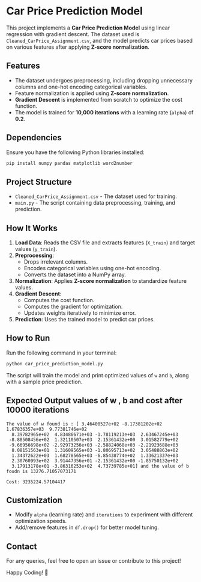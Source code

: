 # Car Price Prediction Model

This project implements a **Car Price Prediction Model** using linear regression with gradient descent. The dataset used is `Cleaned_CarPrice_Assignment.csv`, and the model predicts car prices based on various features after applying **Z-score normalization**.

## Features
- The dataset undergoes preprocessing, including dropping unnecessary columns and one-hot encoding categorical variables.
- Feature normalization is applied using **Z-score normalization**.
- **Gradient Descent** is implemented from scratch to optimize the cost function.
- The model is trained for **10,000 iterations** with a learning rate (`alpha`) of **0.2**.

## Dependencies
Ensure you have the following Python libraries installed:
```bash
pip install numpy pandas matplotlib word2number
```

## Project Structure
- `Cleaned_CarPrice_Assignment.csv` - The dataset used for training.
- `main.py` - The script containing data preprocessing, training, and prediction.

## How It Works
1. **Load Data**: Reads the CSV file and extracts features (`X_train`) and target values (`y_train`).
2. **Preprocessing**:
   - Drops irrelevant columns.
   - Encodes categorical variables using one-hot encoding.
   - Converts the dataset into a NumPy array.
3. **Normalization**: Applies **Z-score normalization** to standardize feature values.
4. **Gradient Descent**:
   - Computes the cost function.
   - Computes the gradient for optimization.
   - Updates weights iteratively to minimize error.
5. **Prediction**: Uses the trained model to predict car prices.

## How to Run
Run the following command in your terminal:
```bash
python car_price_prediction_model.py
```
The script will train the model and print optimized values of `w` and `b`, along with a sample price prediction.

## Expected Output values of w , b and cost after 10000 iterations
```
The value of w found is : [ 3.46400527e+02 -8.17381202e+02  1.67836357e+03  9.77381746e+02
  8.39782965e+02  4.83486671e+03 -1.78119213e+03  2.63467245e+03
 -8.88508456e+02  1.32110507e+03  2.15361432e+00  3.01582779e+02
 -9.66956698e+02 -2.92973256e+03 -2.58824068e+03 -2.21923688e+03
  8.08151563e+01  1.31609565e+03 -1.80695713e+02  3.05488863e+02
  1.34372622e+03  1.68278565e+03 -6.85438774e+02  1.33621337e+03
  2.30760993e+02  3.91447356e+01 -2.15361432e+00 -1.85750132e+02
  3.17913178e+01 -3.86316253e+02  4.73739785e+01] and the value of b foudn is 13276.71057073171

Cost: 3235224.57104417
```

## Customization
- Modify `alpha` (learning rate) and `iterations` to experiment with different optimization speeds.
- Add/remove features in `df.drop()` for better model tuning.

## Contact
For any queries, feel free to open an issue or contribute to this project!

Happy Coding! 🚀

